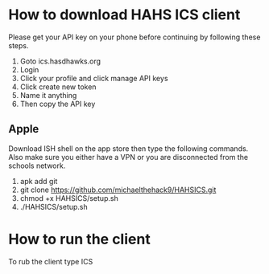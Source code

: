 # How to download HAHS ICS client

Please get your API key on your phone before continuing by following these steps.

1. Goto ics.hasdhawks.org
2. Login
3. Click your profile and click manage API keys
4. Click create new token
5. Name it anything
6. Then copy the API key

## Apple

Download ISH shell on the app store then type the following commands.
Also make sure you either have a VPN or you are disconnected from the schools network.
1. apk add git
2. git clone https://github.com/michaelthehack9/HAHSICS.git
3. chmod +x HAHSICS/setup.sh
4. ./HAHSICS/setup.sh

# How to run the client

To rub the client type ICS
